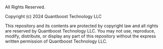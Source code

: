 All Rights Reserved.

Copyright (c) 2024 Quantboost Technology LLC

This repository and its contents are protected by copyright law and all rights are reserved by Quantboost Technology LLC. You may not use, reproduce, modify, distribute, or display any part of this repository without the express written permission of Quantboost Technology LLC.